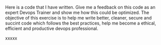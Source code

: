 Here is a code that I have written. Give me a feedback on this code as an expert Devops Trainer and show me how this could be optimized. The objective of this exercise is to help me write better, cleaner, secure and succint code which follows the best practices, help me become a ethical, efficient and productive devops professional. 

xxxxx

